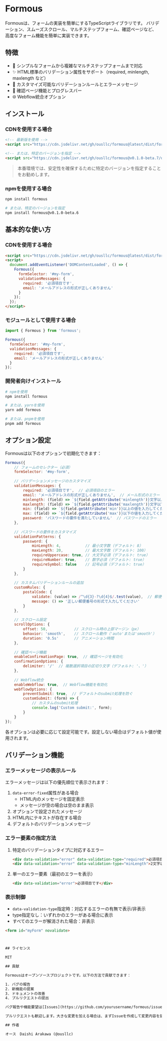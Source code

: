 # Formous

Formousは、フォームの実装を簡単にするTypeScriptライブラリです。
バリデーション、スムーズスクロール、マルチステップフォーム、確認ページなど、
高度なフォーム機能を簡単に実装できます。

## 特徴

- 📝 シンプルなフォームから複雑なマルチステップフォームまで対応
- ✨ HTML標準のバリデーション属性をサポート（required, minlength, maxlength など）
- 🎨 カスタマイズ可能なバリデーションルールとエラーメッセージ
- 🔄 確認ページ機能とプログレスバー
- 🌐 Webflow統合オプション

## インストール

### CDNを使用する場合

```html
<!-- 最新版を使用 -->
<script src="https://cdn.jsdelivr.net/gh/ousllc/formous@latest/dist/formous.min.js"></script>

<!-- または、特定のバージョンを指定 -->
<script src="https://cdn.jsdelivr.net/gh/ousllc/formous@v0.1.0-beta.7/dist/formous.min.js"></script>
```

> 本番環境では、安定性を確保するために特定のバージョンを指定することをお勧めします。

### npmを使用する場合

```bash
npm install formous

# または、特定のバージョンを指定
npm install formous@v0.1.0-beta.6
```

## 基本的な使い方

### CDNを使用する場合

```html
<script src="https://cdn.jsdelivr.net/gh/ousllc/formous@latest/dist/formous.min.js"></script>
<script>
  document.addEventListener('DOMContentLoaded', () => {
    Formous({
      formSelector: '#my-form',
      validationMessages: {
        required: '必須項目です',
        email: 'メールアドレスの形式が正しくありません'
      }
    });
  });
</script>
```

### モジュールとして使用する場合

```javascript
import { Formous } from 'formous';

Formous({
  formSelector: '#my-form',
  validationMessages: {
    required: '必須項目です',
    email: 'メールアドレスの形式が正しくありません'
  }
});
```

### 開発者向けインストール

```bash
# npmを使用
npm install formous

# または、yarnを使用
yarn add formous

# または、pnpmを使用
pnpm add formous
```

## オプション設定

Formousは以下のオプションで初期化できます：

```javascript
Formous({
    // フォームのセレクター（必須）
    formSelector: '#my-form',
    
    // バリデーションメッセージのカスタマイズ
    validationMessages: {
        required: '必須項目です',  // 必須項目のエラー
        email: 'メールアドレスの形式が正しくありません',  // メール形式のエラー
        minlength: (field) => `${field.getAttribute('minlength')}文字以上で入力してください`,  // 最小文字数
        maxlength: (field) => `${field.getAttribute('maxlength')}文字以下で入力してください`,  // 最大文字数
        min: (field) => `${field.getAttribute('min')}以上の値を入力してください`,  // 最小値
        max: (field) => `${field.getAttribute('max')}以下の値を入力してください`,  // 最大値
        password: 'パスワードの要件を満たしていません'  // パスワードのエラー
    },
    
    // パスワードの要件をカスタマイズ
    validationPatterns: {
        password: {
            minLength: 4,           // 最小文字数（デフォルト: 8）
            maxLength: 20,          // 最大文字数（デフォルト: 100）
            requireUppercase: true, // 大文字必須（デフォルト: true）
            requireNumber: true,    // 数字必須（デフォルト: true）
            requireSymbol: false    // 記号必須（デフォルト: true）
        }
    },
    
    // カスタムバリデーションルールの追加
    customRules: {
        postalCode: {
            validate: (value) => /^\d{3}-?\d{4}$/.test(value),  // 郵便番号の形式をチェック
            message: () => '正しい郵便番号の形式で入力してください'
        }
    },
    
    // スクロール設定
    scrollOptions: {
        offset: 50,            // スクロール時の上部マージン（px）
        behavior: 'smooth',    // スクロール動作（'auto'または'smooth'）
        duration: '0.5s'       // アニメーション時間
    },
    
    // 確認ページ機能
    enableConfirmationPage: true,  // 確認ページを有効化
    confirmationOptions: {
        delimiter: '/'  // 複数選択項目の区切り文字（デフォルト: '、'）
    },
    
    // Webflow統合
    enableWebflow: true,  // Webflow機能を有効化
    webflowOptions: {
        preventSubmit: true,  // デフォルトのsubmit処理を防ぐ
        customSubmit: (form) => {
            // カスタムのsubmit処理
            console.log('Custom submit:', form);
        }
    }
});
```

各オプションは必要に応じて設定可能です。設定しない場合はデフォルト値が使用されます。

## バリデーション機能

### エラーメッセージの表示ルール

エラーメッセージは以下の優先順位で表示されます：

1. `data-error-fixed`属性がある場合
   - HTML内のメッセージを固定表示
   - メッセージが空の場合は空のまま表示
2. オプションで設定されたメッセージ
3. HTML内にテキストが存在する場合
4. デフォルトのバリデーションメッセージ

### エラー要素の指定方法

1. 特定のバリデーションタイプに対応するエラー
   ```html
   <div data-validation="error" data-validation-type="required">必須項目です</div>
   <div data-validation="error" data-validation-type="minLength">2文字以上で入力してください</div>
   ```

2. 単一のエラー要素（最初のエラーを表示）
   ```html
   <div data-validation="error">必須項目です</div>
   ```

### 表示制御

- `data-validation-type`指定時：対応するエラーの有無で表示/非表示
- type指定なし：いずれかのエラーがある場合に表示
- すべてのエラーが解消された場合：非表示

```html
<form id="myForm" novalidate>



## ライセンス

MIT

## 貢献

Formousはオープンソースプロジェクトです。以下の方法で貢献できます：

1. バグの報告
2. 新機能の提案
3. ドキュメントの改善
4. プルリクエストの提出

バグ報告や機能要望は[Issues](https://github.com/yourusername/formous/issues)にお願いします。

プルリクエストも歓迎します。大きな変更を加える場合は、まずIssueを作成して変更内容を議論させてください。

## 作者

オース　Daishi Arakawa (@ousllc)
